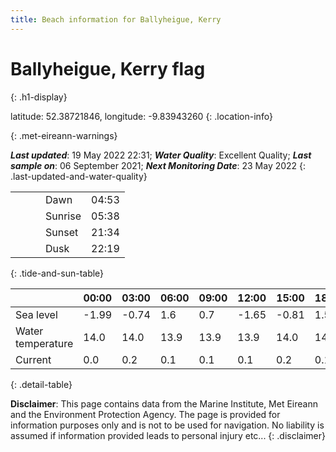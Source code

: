 ```yaml
---
title: Beach information for Ballyheigue, Kerry
---
```

# Ballyheigue, Kerry <span class="material-icons blue-flag" alt="This a Blue Flag beach">flag</span>
{: .h1-display}

latitude: 52.38721846, longitude: -9.83943260
{: .location-info}


{: .met-eireann-warnings}

___Last updated___: 19 May 2022 22:31; ___Water Quality___: Excellent Quality;
___Last sample on___: 06 September 2021; ___Next Monitoring Date___: 23 May 2022
{: .last-updated-and-water-quality}

|   |   |   |   |   |
|---|---|---|---|---|
|   |   |   | Dawn  | 04:53 |
|   |   |   | Sunrise  | 05:38 |
|   |   |   | Sunset  | 21:34 |
|   |   |   | Dusk  | 22:19 |
{: .tide-and-sun-table}

<div></div>

| | 00:00 | 03:00 | 06:00 | 09:00 | 12:00 | 15:00 | 18:00 | 21:00 |
|---|---|---|---|---|---|---|---|---|
| Sea level | -1.99 | -0.74 | 1.6 | 0.7| -1.65 | -0.81 | 1.59 | 1.07 |
| Water temperature | 14.0 | 14.0 | 13.9 | 13.9 | 13.9 | 14.0 | 14.0 | 14.0 |
| Current | 0.0 | 0.2 | 0.1 | 0.1 | 0.1| 0.2 | 0.1 | 0.1 |
{: .detail-table}

__Disclaimer__: This page contains data from the Marine Institute,
Met Eireann and the Environment Protection Agency. The page is provided for
information purposes only and is not to be used for navigation. No liability
is assumed if information provided leads to personal injury etc...
{: .disclaimer}